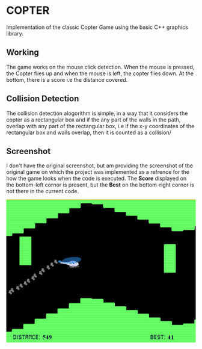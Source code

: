 # COPTER
Implementation of the classic Copter Game using the basic C++ graphics library.

## Working
The game works on the mouse click detection. When the mouse is pressed, the Copter flies up and when the mouse is left, the copter flies down. At the bottom, there is a score i.e the distance covered.

## Collision Detection
The collision detection alogorithm is simple, in a way that it considers the copter as a rectangular box and if the any part of the walls in the path, overlap with any part of the rectangular box, i.e if the x-y coordinates of the rectangular box and walls overlap, then it is counted as a collision/

## Screenshot
I don't have the original screenshot, but am providing the screenshot of the original game on which the project was implemented as a refrence for the how the game looks when the code is executed. The **Score** displayed on the bottom-left cornor is present, but the **Best** on the bottom-right cornor is not there in the current code.

![alt tag](https://raw.githubusercontent.com/mdemblani/copter/master/Screenshot.jpg)
